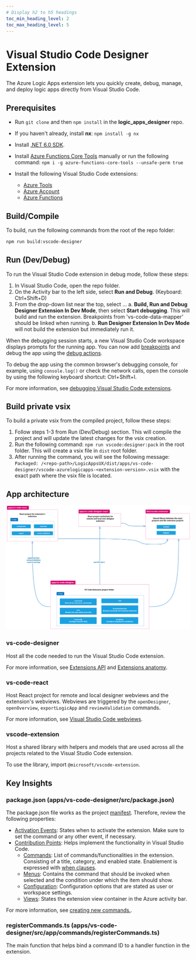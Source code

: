 ```yaml
---
# Display h2 to h5 headings
toc_min_heading_level: 2
toc_max_heading_level: 5
---
```


# Visual Studio Code Designer Extension

The Azure Logic Apps extension lets you quickly create, debug, manage, and deploy logic apps directly from Visual Studio Code.

## Prerequisites

- Run `git clone` and then `npm install` in the **logic_apps_designer** repo.
- If you haven't already, install **nx**: `npm install -g nx`

- Install [.NET 6.0 SDK](https://dotnet.microsoft.com/en-us/download/dotnet/6.0).
- Install [Azure Functions Core Tools](https://github.com/Azure/azure-functions-core-tools) manually or run the following command: `npm i -g azure-functions-core-tools --unsafe-perm true`
- Install the following Visual Studio Code extensions:
  - [Azure Tools](https://marketplace.visualstudio.com/items?itemName=ms-vscode.vscode-node-azure-pack)
  - [Azure Account](https://marketplace.visualstudio.com/items?itemName=ms-vscode.azure-account)
  - [Azure Functions](https://marketplace.visualstudio.com/items?itemName=ms-azuretools.vscode-azurefunctions)

## Build/Compile

To build, run the following commands from the root of the repo folder:

```bash
npm run build:vscode-designer
```

## Run (Dev/Debug)

To run the Visual Studio Code extension in debug mode, follow these steps:

1.  In Visual Studio Code, open the repo folder.
2.  On the Activity bar to the left side, select **Run and Debug**. (Keyboard: Ctrl+Shift+D)
3.  From the drop-down list near the top, select ...
    a. **Build, Run and Debug Designer Extension In Dev Mode**, then select **Start debugging**. This will build and run the extension. Breakpoints from 'vs-code-data-mapper' should be linked when running.
    b. **Run Designer Extension In Dev Mode** will not build the extension but immediately run it.

When the debugging session starts, a new Visual Studio Code workspace displays prompts for the running app. You can now add [breakpoints](https://code.visualstudio.com/docs/editor/debugging#_breakpoints) and debug the app using the [debug actions](https://code.visualstudio.com/docs/editor/debugging#_debug-actions).

To debug the app using the common browser's debugging console, for example, using `console.log()` or check the network calls, open the console by using the following keyboard shortcut: Ctrl+Shift+I.

For more information, see [debugging Visual Studio Code extensions](https://code.visualstudio.com/docs/editor/debugging).

## Build private vsix

To build a private vsix from the compiled project, follow these steps:

1.  Follow steps 1-3 from Run (Dev/Debug) section. This will compile the project and will update the latest changes for the vsix creation.
2.  Run the following command: `npm run vscode:designer:pack` in the root folder. This will create a vsix file in `dist` root folder.
3.  After running the command, you will see the following message: `Packaged: /<repo-path>/LogicAppsUX/dist/apps/vs-code-designer/vscode-azurelogicapps-<extension-version>.vsix` with the exact path where the vsix file is located.

## App architecture

![Architecture](./img/architecture.png)

### vs-code-designer

Host all the code needed to run the Visual Studio Code extension.

For more information, see [Extensions API](https://code.visualstudio.com/api) and [Extensions anatomy](https://code.visualstudio.com/api/get-started/extension-anatomy).

### vs-code-react

Host React project for remote and local designer webviews and the extension's webviews. Webviews are triggered by the `openDesigner`, `openOverview`, `exportLogicApp` and `reviewValidation` commands.

For more information, see [Visual Studio Code webviews](https://code.visualstudio.com/api/extension-guides/webview).

### vscode-extension

Host a shared library with helpers and models that are used across all the projects related to the Visual Studio Code extension.

To use the library, import `@microsoft/vscode-extension`.

## Key Insights

### package.json (apps/vs-code-designer/src/package.json)

The package.json file works as the project [manifest](https://code.visualstudio.com/api/references/extension-manifest). Therefore, review the following properties:

- [Activation Events](https://code.visualstudio.com/api/references/activation-events): States when to activate the extension. Make sure to set the command or any other event, if necessary.
- [Contribution Points](https://code.visualstudio.com/api/references/contribution-points): Helps implement the functionality in Visual Studio Code.
  - [Commands](https://code.visualstudio.com/api/references/contribution-points#contributes.commands): List of commands/functionalities in the extension. Consisting of a title, category, and enabled state. Enablement is expressed with [when clauses](https://code.visualstudio.com/api/references/when-clause-contexts).
  - [Menus](https://code.visualstudio.com/api/references/contribution-points#contributes.menus): Contains the command that should be invoked when selected and the condition under which the item should show.
  - [Configuration](https://code.visualstudio.com/api/references/contribution-points#contributes.configuration): Configuration options that are stated as user or workspace settings.
  - [Views](https://code.visualstudio.com/api/references/contribution-points#contributes.views): States the extension view container in the Azure activity bar.

For more information, see [creating new commands.](https://code.visualstudio.com/api/extension-guides/command#creating-new-commands).

### registerCommands.ts (apps/vs-code-designer/src/app/commands/registerCommands.ts)

The main function that helps bind a command ID to a handler function in the extension.
